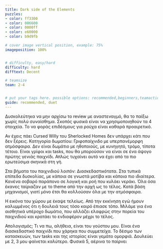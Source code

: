 ```yaml
---
title: Dark side of the Elements
puzzles:
- color: ff3300
- color: 006600
- color: 0000ff
- color: e60000
- color: b9d9fb

# cover image vertical position, example: 75%
imageposition: 100%


# difficulty, easy/hard
difficulty: hard
difftext: Decent

# teamsize
team: 2-4


# put your tags here. possible options: recommended,beginners,teamaction,duet
guide: recommended, duet
---
```


 Δυσκολεύτηκα να μην αρχίσω το review με αναστεναγμό, θα το παίξω χωρίς πολύ συναίσθημα. Σκοπός φυσικά είναι να χρησιμοποιηθούν τα 4 στοιχεία. 
 Το να φοράς επιδέσμους για ρούχα είναι καθαρά προαιρετικό.
 
Αν έχεις πάει Cursed Willy του Sherlocked Homes δεν υπάρχει κάτι που δεν ξέρεις. Κατηγορία δωματίου: Γριφοπαίχνιδο με υπερπανέμορφη ατμόσφαιρα. 
Δεν είναι δωμάτιο με ηθοποιούς, με κυνηγητό, τρόμο, τίποτα τέτοιο. Είναι γρίφοι και tasks, που θα μπορούσαν να είναι σε ένα άψογο πρώτης γενιάς παιχνίδι.
Απλώς τυχαίνει αυτό να έχει από τα πιο ερωτεύσιμα σκηνικά στη γή.
 
Στα βήματα του παιχνιδιού λοιπόν: Διασκεδαστικότατα. Στα τυπικά επίπεδα δυσκολίας, με κάποια σε γνωστά μοτίβα και κάποια πιο ιδιαίτερα. Κανένα σοβαρό παράπονο
 σε λογική και ροή που κυλάει νεράκι. Όλα όσα έκανες ταίριαζαν με το theme από την αρχή ως το τέλος. Κατά βάση μηχανισμοί, γιατί μόνο έτσι θα κολλούσαν όλα με την ατμόσφαιρα.
 
Η εικόνα του χώρου με έκαψε τελείως. Από την εκκίνηση εγώ ήμουν καλυμμένος ότι η δουλειά τους τόσο καιρό έπιασε τόπο. Μιλάμε για ένα αισθητικά υπέροχο δωμάτιο, που αλλάζει
 ελαφρώς στην πορεία του παιχνιδιού και κρατάει το ενδιαφέρον μέχρι το τέλος. 
 
Απολογισμός; Τι να πω, αλήθεια, είναι του γούστου μου. Είναι ένα διασκεδαστικό παιχνίδι που χάρηκα που συμμετείχα. Το δέσιμο των κατασκευών, των tasks και της ιστορίας είναι 
γεμάτο ομορφιά. Δουλεύει με 2, 3 μου φαίνεται καλύτερο. Φυσικά 5, αέρινα το παίρνει

